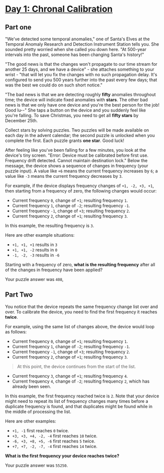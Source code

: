 # [Day 1: Chronal Calibration](https://adventofcode.com/2018/day/1)

## Part one

"We've detected some temporal anomalies," one of Santa's Elves at the Temporal Anomaly Research and Detection Instrument Station tells you. She sounded pretty worried when she called you down here. "At 500-year intervals into the past, someone has been changing Santa's history!"

"The good news is that the changes won't propagate to our time stream for another 25 days, and we have a device" - she attaches something to your wrist - "that will let you fix the changes with no such propagation delay. It's configured to send you 500 years further into the past every few days; that was the best we could do on such short notice."

"The bad news is that we are detecting roughly **fifty** anomalies throughout time; the device will indicate fixed anomalies with **stars**. The other bad news is that we only have one device and you're the best person for the job! Good lu--" She taps a button on the device and you suddenly feel like you're falling. To save Christmas, you need to get all **fifty stars** by December 25th.

Collect stars by solving puzzles. Two puzzles will be made available on each day in the advent calendar; the second puzzle is unlocked when you complete the first. Each puzzle grants **one star**. Good luck!

After feeling like you've been falling for a few minutes, you look at the device's tiny screen. "Error: Device must be calibrated before first use. Frequency drift detected. Cannot maintain destination lock." Below the message, the device shows a sequence of changes in frequency (your puzzle input). A value like `+6` means the current frequency increases by `6`; a value like `-3` means the current frequency decreases by `3`.

For example, if the device displays frequency changes of `+1, -2, +3, +1`, then starting from a frequency of zero, the following changes would occur:

- Current frequency `0`, change of `+1`; resulting frequency `1`.
- Current frequency `1`, change of `-2`; resulting frequency `-1`.
- Current frequency `-1`, change of `+3`; resulting frequency `2`.
- Current frequency `2`, change of `+1`; resulting frequency `3`.

In this example, the resulting frequency is `3`.

Here are other example situations:

- `+1, +1, +1` results in `3`
- `+1, +1, -2` results in `0`
- `-1, -2, -3` results in `-6`

Starting with a frequency of zero, **what is the resulting frequency** after all of the changes in frequency have been applied?

Your puzzle answer was `408`,

## Part Two

You notice that the device repeats the same frequency change list over and over. To calibrate the device, you need to find the first frequency it reaches **twice**.

For example, using the same list of changes above, the device would loop as follows:

- Current frequency `0`, change of `+1`; resulting frequency `1`.
- Current frequency `1`, change of `-2`; resulting frequency `-1`.
- Current frequency `-1`, change of `+3`; resulting frequency `2`.
- Current frequency `2`, change of `+1`; resulting frequency `3`.

> At this point, the device continues from the start of the list.

- Current frequency `3`, change of `+1`; resulting frequency `4`.
- Current frequency `4`, change of `-2`; resulting frequency `2`, which has already been seen.

In this example, the first frequency reached twice is `2`. Note that your device might need to repeat its list of frequency changes many times before a duplicate frequency is found, and that duplicates might be found while in the middle of processing the list.

Here are other examples:

- `+1, -1` first reaches `0` twice.
- `+3, +3, +4, -2, -4` first reaches `10` twice.
- `-6, +3, +8, +5, -6` first reaches `5` twice.
- `+7, +7, -2, -7, -4` first reaches `14` twice.

**What is the first frequency your device reaches twice?**

Your puzzle answer was `55250`.
